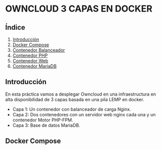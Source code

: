 # OWNCLOUD 3 CAPAS EN DOCKER

## Índice
1. [Introducción](#introducción)
2. [Docker Compose](#docker-compose)
3. [Contenedor Balanceador](#contenedor-balanceador)
4. [Contenedor PHP](#contenedor-php)
5. [Contenedor Web](#contenedor-web)
6. [Contenedor MariaDB](#contenedor-mariadb)

## Introducción
En esta práctica vamos a desplegar Owncloud en una infraestructura en alta disponibilidad de 3 capas basada en una pila LEMP en docker.

- Capa 1: Un contenedor con balanceador de carga Nginx.
- Capa 2: Dos contenedores con un servidor web nginx cada una y un contenedor Motor PHP-FPM.
- Capa 3: Base de datos MariaDB.

## Docker Compose
